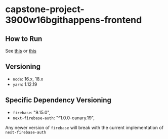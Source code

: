 # capstone-project-3900w16bgithappens-frontend

## How to Run

See [this](../HOW_TO_RUN.md) or [this](../HOW_TO_RUN_DOCKER.md)

## Versioning

- `node`: 16.x, 18.x
- `yarn`: 1.12.19

## Specific Dependency Versioning

- `firebase`: "9.15.0",
- `next-firebase-auth`: "^1.0.0-canary.19",

Any newer version of `firebase` will break with the current implementation of `next-firebase-auth`
